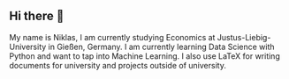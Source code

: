 ## Hi there 👋

My name is Niklas, I am currently studying Economics at Justus-Liebig-University in Gießen, Germany.
I am currently learning Data Science with Python and want to tap into Machine Learning.
I also use LaTeX for writing documents for university and projects outside of university.
<!--
**niklas0801/niklas0801** is a ✨ _special_ ✨ repository because its `README.md` (this file) appears on your GitHub profile.

Here are some ideas to get you started:

- 🔭 I’m currently working on ...
- 🌱 I’m currently learning ...
- 👯 I’m looking to collaborate on ...
- 🤔 I’m looking for help with ...
- 💬 Ask me about ...
- 📫 How to reach me: ...
- 😄 Pronouns: ...
- ⚡ Fun fact: ...
-->
